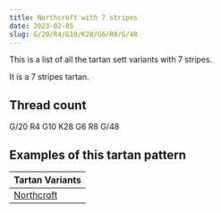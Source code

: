 ```yaml
---
title: Northcroft with 7 stripes
date: 2023-02-05
slug: G/20/R4/G10/K28/G6/R8/G/48
---
```

This is a list of all the tartan sett variants with 7 stripes.

It is a 7 stripes tartan.


## Thread count
G/20 R4 G10 K28 G6 R8 G/48

## Examples of this tartan pattern

| Tartan Variants |
|---------------|
| [Northcroft](/variants/g/20/r4/g10/k28/g6/r8/g/48-g008000-k000000-rc00000)||
